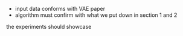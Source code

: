 * input data conforms with VAE paper
* algorithm must confirm with what we put down in section 1 and 2



the experiments should showcase